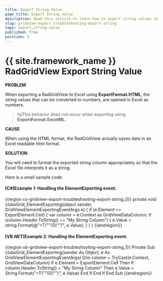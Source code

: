 ```yaml
---
title: Export String Value
page_title: Export String Value
description: Read this article to learn how to export string values to Excel from RadGridView - Telerik's {{ site.framework_name }} DataGrid.
slug: gridview-export-troubleshooting-export-string
tags: export,string,value
published: True
position: 5
---
```


# {{ site.framework_name }} RadGridView Export String Value

__PROBLEM__

When exporting a RadGridView to Excel using __ExportFormat.HTML__, the string values that can be converted to numbers, are opened in Excel as numbers.
        

>tipThis behavior does not occur when exporting using __ExportFormat.ExcelML__.


__CAUSE__

When using the HTML format, the RadGridView actually saves data in an Excel readable html format.


__SOLUTION__

You will need to format the exported string column appropriately so that the Excel file interprets it as a string.

Here is a small sample code:
        

#### __[C#]Example 1: Handling the ElementExporting event:__

{{region cs-gridview-export-troubleshooting-export-string_0}}
	private void clubsGrid_ElementExporting(object sender, GridViewElementExportingEventArgs e)
	{
	    if (e.Element == ExportElement.Cell)
	    {
	        var column = e.Context as GridViewDataColumn;
	        if (column.Header.ToString() == "My String Column")
	        {
	            e.Value = string.Format(@"=T(""{0}"")", e.Value);
	        }
	    }
	}
{{endregion}}

#### __[VB.NET]Example 2: Handling the ElementExporting event:__

{{region vb-gridview-export-troubleshooting-export-string_1}}
	Private Sub clubsGrid_ElementExporting(sender As Object, e As GridViewElementExportingEventArgs)
	    Dim column = TryCast(e.Context, GridViewDataColumn)
	    If e.Element = ExportElement.Cell Then
	        If column.Header.ToString() = "My String Column" Then
	            e.Value = String.Format("=T(""{0}"")", e.Value)
	        End If
	    End If
	End Sub
{{endregion}}




